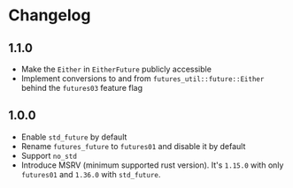 # Changelog

## 1.1.0
* Make the `Either` in `EitherFuture` publicly accessible
* Implement conversions to and from `futures_util::future::Either` behind the `futures03` feature flag

## 1.0.0
* Enable `std_future` by default
* Rename `futures_future` to `futures01` and disable it by default
* Support `no_std`
* Introduce MSRV (minimum supported rust version). It's `1.15.0` with only `futures01` and `1.36.0` with `std_future`.
